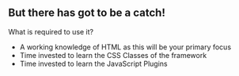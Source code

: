 ##  But there has got to be a catch!

What is required to use it? <!-- .element: class="fragment" data-fragment-index="1" -->

* A working knowledge of HTML as this will be your primary focus <!-- .element: class="fragment" data-fragment-index="2" -->
* Time invested to learn the CSS Classes of the framework<!-- .element: class="fragment" data-fragment-index="3" -->
* Time invested to learn the JavaScript Plugins <!-- .element: class="fragment" data-fragment-index="4" -->



